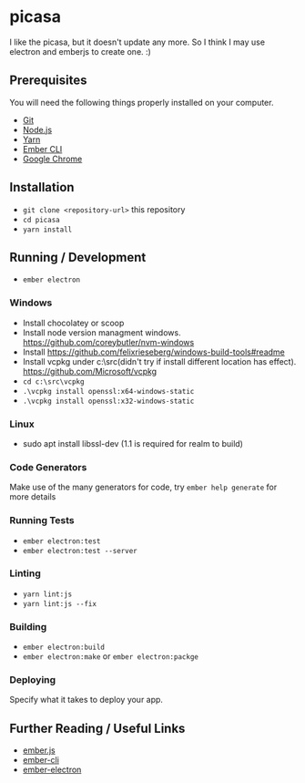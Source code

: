 # picasa

I like the picasa, but it doesn't update any more. So I think I may use electron and emberjs to
create one. :)

## Prerequisites

You will need the following things properly installed on your computer.

* [Git](https://git-scm.com/)
* [Node.js](https://nodejs.org/)
* [Yarn](https://yarnpkg.com/)
* [Ember CLI](https://ember-cli.com/)
* [Google Chrome](https://google.com/chrome/)

## Installation

* `git clone <repository-url>` this repository
* `cd picasa`
* `yarn install`


## Running / Development

* `ember electron`

### Windows

* Install chocolatey or scoop
* Install node version managment windows. https://github.com/coreybutler/nvm-windows
* Install https://github.com/felixrieseberg/windows-build-tools#readme
* Install vcpkg under c:\src(didn't try if install different location has effect). https://github.com/Microsoft/vcpkg
* `cd c:\src\vcpkg`
* `.\vcpkg install openssl:x64-windows-static`
* `.\vcpkg install openssl:x32-windows-static`


### Linux

* sudo apt install libssl-dev (1.1 is required for realm to build)
### Code Generators

Make use of the many generators for code, try `ember help generate` for more details

### Running Tests

* `ember electron:test`
* `ember electron:test --server`

### Linting

* `yarn lint:js`
* `yarn lint:js --fix`

### Building

* `ember electron:build` 
* `ember electron:make` or `ember electron:packge`

### Deploying

Specify what it takes to deploy your app.

## Further Reading / Useful Links

* [ember.js](https://emberjs.com/)
* [ember-cli](https://ember-cli.com/)
* [ember-electron](https://github.com/felixrieseberg/ember-electron)

